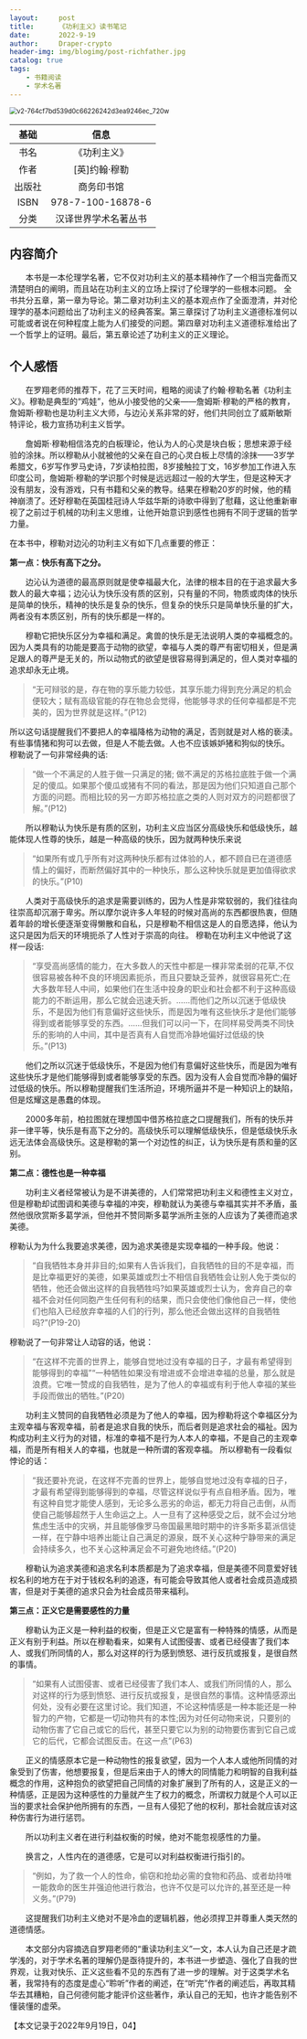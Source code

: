 ```yaml
---
layout:     post
title:      《功利主义》读书笔记
date:       2022-9-19
author:     Draper-crypto
header-img: img/blogimg/post-richfather.jpg
catalog: true
tags:
    - 书籍阅读
    - 学术名著
---
```


<img src="https://typora-img-1301299232.cos.ap-shanghai.myqcloud.com/img/v2-764cf7bd539d0c66226242d3ea9246ec_720w.png" alt="v2-764cf7bd539d0c66226242d3ea9246ec_720w" style="zoom: 80%;" />



|  基础  |         信息         |
| :----: | :------------------: |
|  书名  |     《功利主义》     |
|  作者  |    [英]约翰·穆勒     |
| 出版社 |      商务印书馆      |
|  ISBN  |  978-7-100-16878-6   |
|  分类  | 汉译世界学术名著丛书 |

## 内容简介

&emsp;&emsp;本书是一本伦理学名著，它不仅对功利主义的基本精神作了一个相当完备而又清楚明白的阐明，而且站在功利主义的立场上探讨了伦理学的一些根本问题。  全书共分五章，第一章为导论。第二章对功利主义的基本观点作了全面澄清，并对伦理学的基本问题给出了功利主义的经典答案。第三章探讨了功利主义道德标准何以可能或者说在何种程度上能为人们接受的问题。第四章对功利主义道德标准给出了一个哲学上的证明。最后，第五章论述了功利主义的正义理论。



## 个人感悟

&emsp;&emsp;在罗翔老师的推荐下，花了三天时间，粗略的阅读了约翰·穆勒名著《功利主义》。穆勒是典型的“鸡娃”，他从小接受他的父亲——詹姆斯·穆勒的严格的教育，詹姆斯·穆勒也是功利主义大师，与边沁关系非常的好，他们共同创立了威斯敏斯特评论，极力宣扬功利主义哲学。

&emsp;&emsp;詹姆斯·穆勒相信洛克的白板理论，他认为人的心灵是块白板；思想来源于经验的涂抹。所以穆勒从小就被他的父亲在自己的心灵白板上尽情的涂抹——3岁学希腊文，6岁写作罗马史诗，7岁读柏拉图，8岁接触拉丁文，16岁参加工作进入东印度公司，詹姆斯·穆勒的学识那个时候是远远超过一般的大学生，但是这种天才没有朋友，没有游戏，只有书籍和父亲的教导。结果在穆勒20岁的时候，他的精神崩溃了。还好穆勒在英国桂冠诗人华兹华斯的诗歌中得到了慰藉，这让他重新审视了之前过于机械的功利主义思维，让他开始意识到感性也拥有不同于逻辑的哲学力量。



在本书中，穆勒对边沁的功利主义有如下几点重要的修正：

**第一点：快乐有高下之分。**

&emsp;&emsp;边沁认为道德的最高原则就是使幸福最大化，法律的根本目的在于追求最大多数人的最大幸福；边沁认为快乐没有质的区别，只有量的不同，物质或肉体的快乐是简单的快乐，精神的快乐是复杂的快乐，但复杂的快乐只是简单快乐量的扩大，两者没有本质区别，所有的快乐都是一样的。

&emsp;&emsp;穆勒它把快乐区分为幸福和满足。禽兽的快乐是无法说明人类的幸福概念的。因为人类具有的功能是要高于动物的欲望，幸福与人类的尊严有密切相关，但是满足跟人的尊严是无关的，所以动物式的欲望是很容易得到满足的，但人类对幸福的追求却永无止境。



> “无可辩驳的是，存在物的享乐能力较低，其享乐能力得到充分满足的机会便较大；赋有高级官能的存在物总会觉得，他能够寻求的任何幸福都是不完美的，因为世界就是这样。”(P12)



所以这句话提醒我们不要把人的幸福降格为动物的满足，否则就是对人格的亵渎。有些事情猪和狗可以去做，但是人不能去做。人也不应该嫉妒猪和狗似的快乐。
穆勒说了一句非常经典的话:



> “做一个不满足的人胜于做一只满足的猪; 做不满足的苏格拉底胜于做一个满足的傻瓜。如果那个傻瓜或猪有不同的看法，那是因为他们只知道自己那个方面的问题。而相比较的另一方即苏格拉底之类的人则对双方的问题都很了解。”(P12)



&emsp;&emsp;所以穆勒认为快乐是有质的区别，功利主义应当区分高级快乐和低级快乐，越能体现人性尊的快乐，越是一种高级的快乐，因为就两种快乐来说



> “如果所有或几乎所有对这两种快乐都有过体验的人，都不顾自已在道德感情上的偏好，而断然偏好其中的一种快乐，那么这种快乐就是更加值得欲求的快乐。”(P10)



&emsp;&emsp;人类对于高级快乐的追求是需要训练的，因为人性是非常软弱的，我们往往向往崇高却沉溺于卑劣。所以摩尔说许多人年轻的时候对高尚的东西都很热衷，但随着年龄的增长便逐渐变得懒散和自私，只是穆勒不相信这是人的自愿选择，他认为这只是因为后天的环境扼杀了人性对于崇高的向往。
穆勒在功利主义中他说了这样一段话:



> “享受高尚感情的能力，在大多数人的天性中都是一棵非常柔弱的花草,不仅很容易被各种不良的环境因素扼杀，而且只要缺乏营养，就很容易死亡;在大多数年轻人中间，如果他们在生活中投身的职业和社会都不利于这种高级能力的不断运用，那么它就会迅速夭折。……而他们之所以沉迷于低级快乐，不是因为他们有意偏好这些快乐，而是因为唯有这些快乐才是他们能够得到或者能够享受的东西。……但我们可以问一下，在同样易受两类不同快乐的影响的人中间，其中是否真有人自觉而冷静地偏好过低级的快乐。”(P13)



&emsp;&emsp;他们之所以沉迷于低级快乐，不是因为他们有意偏好这些快乐，而是因为唯有这些快乐才是他们能够得到或者能够享受的东西。因为没有人会自觉而冷静的偏好过低级的快乐。所以穆勒提醒我们生活所迫，环境所逼并不是一种知识上的缺陷，但是炫耀这是愚蠢的体现。

&emsp;&emsp;2000多年前，柏拉图就在理想国中借苏格拉底之口提醒我们，所有的快乐并非一律平等，快乐是有高下之分的。高级快乐可以理解低级快乐，但是低级快乐永远无法体会高级快乐。这是穆勒的第一个对边性的纠正，认为快乐是有质和量的区别。



**第二点：德性也是一种幸福**

&emsp;&emsp;功利主义者经常被认为是不讲美德的，人们常常把功利主义和德性主义对立，但是穆勒却试图调和美德与幸福的冲突，穆勒就认为美德与幸福其实并不矛盾，虽然他很欣赏斯多葛学派，但他并不赞同斯多葛学派所主张的人应该为了美德而追求美德。

穆勒认为为什么我要追求美德，因为追求美德是实现幸福的一种手段。他说：



> “自我牺牲本身并非目的;如果有人告诉我们，自我牺牲的目的不是幸福，而是比幸福更好的美德，如果英雄或烈士不相信自我牺牲会让别人免于类似的牺牲，他还会做出这样的自我牺牲吗?如果英雄或烈士认为，舍弃自己的幸福不会对任何同胞产生任何有利的结果，而只会使他们像他自己一样，使他们也陷入已经放弃幸福的人们的行列，那么他还会做出这样的自我牺牲吗?”(P19-20)



穆勒说了一句非常让人动容的话，他说：



> “在这样不完善的世界上，能够自觉地过没有幸福的日子，才最有希望得到能够得到的幸福”“一种牺牲如果没有增进或不会增进幸福的总量，那么就是浪费。它唯一赞成的自我牺牲，是为了他人的幸福或有利于他人幸福的某些手段而做出的牺牲。”(P20)



&emsp;&emsp;功利主义赞同的自我牺牲必须是为了他人的幸福，因为穆勒将这个幸福区分为主观幸福与客观幸福，前者是追求自我的快乐，而后者则是追求社会的福祉。因为构成功利主义行为的对错，标准的幸福不是行为人本人的幸福，不是自己的主观幸福，而是所有相关人的幸福，也就是一种所谓的客观幸福。
所以穆勒有一段看似悖论的话：



> “我还要补充说，在这样不完善的世界上，能够自觉地过没有幸福的日子，才最有希望得到能够得到的幸福，尽管这样说似乎有点自相矛盾。因为，唯有这种自觉才能使人感到，无论多么恶劣的命运，都无力将自己击倒，从而使自己能够超然于人生命运之上。人一旦有了这种感受之后，就不会过分地焦虑生活中的灾祸，并且能够像罗马帝国最黑暗时期中的许多斯多葛派信徒一样，在宁静中培养出能让自己满足的源泉，既不关心这种宁静带来的满足会持续多久，也不关心这种满足会不可避免地终结。”(P20)



&emsp;&emsp;穆勒认为追求美德和追求名利本质都是为了追求幸福，但是美德不同意爱好钱权名利的地方在于对于钱权名利的追逐，有可能会导致其他人或者社会成员造成损害，但是对于美德的追求只会为社会成员带来福利。



**第三点：正义它是需要感性的力量**

&emsp;&emsp;穆勒认为正义是一种利益的权衡，但是正义它是富有一种特殊的情感，从而是正义有别于利益。所以在穆勒看来，如果有人试图侵害、或者已经侵害了我们本人、或我们所同情的人，那么对这样的行为感到愤怒、进行反抗或报复，是很自然的事情。



> “如果有人试图侵害、或者已经侵害了我们本人、或我们所同情的人，那么对这样的行为感到愤怒、进行反抗或报复，是很自然的事情。这种情感源出何处，没有必要在这里讨论。我们知道，不论这种情感是一种本能还是一种智力的产物，它都是一切动物共有的本性;因为对任何动物来说，只要别的动物伤害了它自己或它的后代，甚至只要它以为别的动物要伤害到它自己或它的后代，它都会试图反击。在这一点”(P63)



&emsp;&emsp;正义的情感原本它是一种动物性的报复欲望，因为一个人本人或他所同情的对象受到了伤害，他想要报复，但是后来由于人的博大的同情能力和明智的自我利益概念的作用，这种抱负的欲望把自己同情的对象扩展到了所有的人，这是正义的一种情感，正是因为这种感性的力量就产生了权力的概念，所谓权力就是个人可以正当的要求社会保护他所拥有的东西，一旦有人侵犯了他的权利，那社会就应该对这种伤害行为进行惩罚。

&emsp;&emsp;所以功利主义者在进行利益权衡的时候，绝对不能忽视感性的力量。

&emsp;&emsp;换言之，人性内在的道德感，它是可以对利益权衡进行指引的。



> “例如，为了救一个人的性命，偷窃和抢劫必需的食物和药品、或者劫持唯一能救命的医生并强迫他进行救治，也许不仅是可以允许的,甚至还是一种义务。”(P79)



&emsp;&emsp;这提醒我们功利主义绝对不是冷血的逻辑机器，他必须捍卫并尊重人类天然的道德情感。

&emsp;&emsp;本文部分内容摘选自罗翔老师的“重读功利主义”一文，本人认为自己还是才疏学浅的，对于学术名著的理解仍是亟待提升的，本书进一步塑造、强化了自我的世界观，让我对快乐、正义这些看不见的东西有了进一步的理解。对于这类学术名著，我常持有的态度是虚心“聆听”作者的阐述，在“听完”作者的阐述后，再取其精华去其糟粕，自己何德何能才能评价这些著作，承认自己的无知，也许才能告别不懂装懂的虚荣。



【本文记录于2022年9月19日，04】